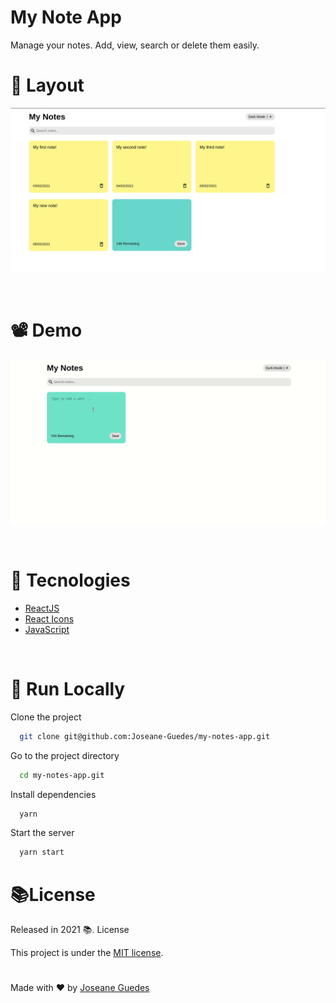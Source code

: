# My Note App

<p> Manage your notes. Add, view, search or delete them easily.</p>

# 🎨 Layout

<div align="center">
  <p align="center">
    <img src="./.github/demo.jpg" alt="Worldtrip picture">
  </p>
</div>

<br>

# 📽️ Demo

<div align="center">
  <p align="center">
    <img src="./.github/mynotes.gif" alt="Worldtrip demo">
  </p>
</div>

<br>

# 🚀  Tecnologies

- [ReactJS](https://reactjs.org/)
- [React Icons](https://react-icons.github.io/react-icons/)
- [JavaScript](https://www.typescriptlang.org/)
<br>

# 🔧 Run Locally

Clone the project

```bash
  git clone git@github.com:Joseane-Guedes/my-notes-app.git
```

Go to the project directory

```bash
  cd my-notes-app.git
```

Install dependencies

```bash
  yarn
```

Start the server

```bash
  yarn start
```

# 📚​License

Released in 2021 📚​. License

This project is under the [MIT license](./LICENSE).

#

<!-- <p align="center">
   <b> &#60;/&#62; by <a href="https://www.linkedin.com/in/joseane-guedes/">Joseane Guedes</a></b>
</p> -->

Made with  ❤️ by [Joseane Guedes ](https://github.com/Joseane-Guedes) 
